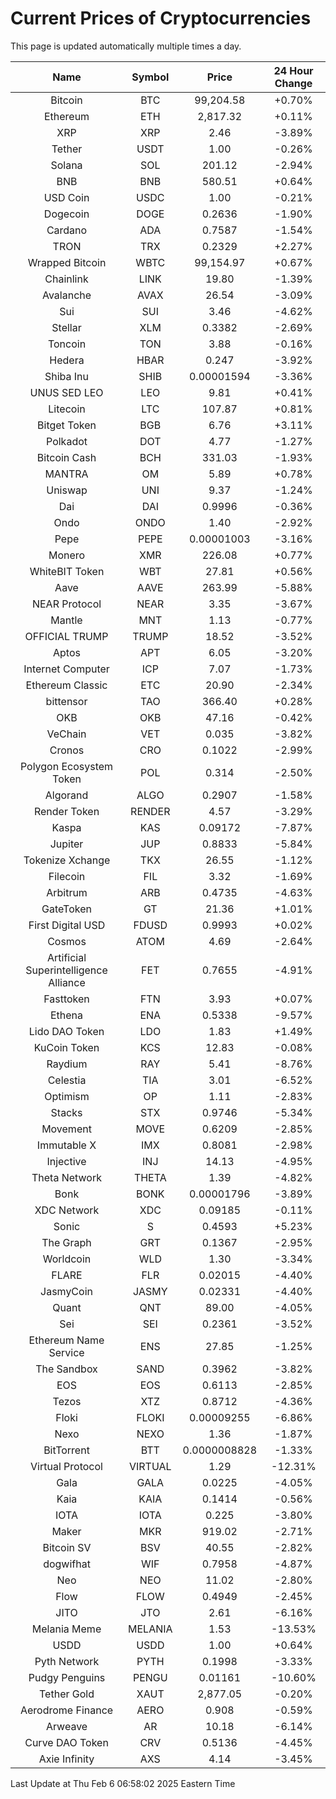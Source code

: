 # Current Prices of Cryptocurrencies
This page is updated automatically multiple times a day.

| Name | Symbol | Price | 24 Hour Change |
| :---: |:---:| :---: | :---: |
| Bitcoin | BTC | 99,204.58 | +0.70% |
| Ethereum | ETH | 2,817.32 | +0.11% |
| XRP | XRP | 2.46 | -3.89% |
| Tether | USDT | 1.00 | -0.26% |
| Solana | SOL | 201.12 | -2.94% |
| BNB | BNB | 580.51 | +0.64% |
| USD Coin | USDC | 1.00 | -0.21% |
| Dogecoin | DOGE | 0.2636 | -1.90% |
| Cardano | ADA | 0.7587 | -1.54% |
| TRON | TRX | 0.2329 | +2.27% |
| Wrapped Bitcoin | WBTC | 99,154.97 | +0.67% |
| Chainlink | LINK | 19.80 | -1.39% |
| Avalanche | AVAX | 26.54 | -3.09% |
| Sui | SUI | 3.46 | -4.62% |
| Stellar | XLM | 0.3382 | -2.69% |
| Toncoin | TON | 3.88 | -0.16% |
| Hedera | HBAR | 0.247 | -3.92% |
| Shiba Inu | SHIB | 0.00001594 | -3.36% |
| UNUS SED LEO | LEO | 9.81 | +0.41% |
| Litecoin | LTC | 107.87 | +0.81% |
| Bitget Token | BGB | 6.76 | +3.11% |
| Polkadot | DOT | 4.77 | -1.27% |
| Bitcoin Cash | BCH | 331.03 | -1.93% |
| MANTRA | OM | 5.89 | +0.78% |
| Uniswap | UNI | 9.37 | -1.24% |
| Dai | DAI | 0.9996 | -0.36% |
| Ondo | ONDO | 1.40 | -2.92% |
| Pepe | PEPE | 0.00001003 | -3.16% |
| Monero | XMR | 226.08 | +0.77% |
| WhiteBIT Token | WBT | 27.81 | +0.56% |
| Aave | AAVE | 263.99 | -5.88% |
| NEAR Protocol | NEAR | 3.35 | -3.67% |
| Mantle | MNT | 1.13 | -0.77% |
| OFFICIAL TRUMP | TRUMP | 18.52 | -3.52% |
| Aptos | APT | 6.05 | -3.20% |
| Internet Computer | ICP | 7.07 | -1.73% |
| Ethereum Classic | ETC | 20.90 | -2.34% |
| bittensor | TAO | 366.40 | +0.28% |
| OKB | OKB | 47.16 | -0.42% |
| VeChain | VET | 0.035 | -3.82% |
| Cronos | CRO | 0.1022 | -2.99% |
| Polygon Ecosystem Token | POL | 0.314 | -2.50% |
| Algorand | ALGO | 0.2907 | -1.58% |
| Render Token | RENDER | 4.57 | -3.29% |
| Kaspa | KAS | 0.09172 | -7.87% |
| Jupiter | JUP | 0.8833 | -5.84% |
| Tokenize Xchange | TKX | 26.55 | -1.12% |
| Filecoin | FIL | 3.32 | -1.69% |
| Arbitrum | ARB | 0.4735 | -4.63% |
| GateToken | GT | 21.36 | +1.01% |
| First Digital USD | FDUSD | 0.9993 | +0.02% |
| Cosmos | ATOM | 4.69 | -2.64% |
| Artificial Superintelligence Alliance | FET | 0.7655 | -4.91% |
| Fasttoken | FTN | 3.93 | +0.07% |
| Ethena | ENA | 0.5338 | -9.57% |
| Lido DAO Token | LDO | 1.83 | +1.49% |
| KuCoin Token | KCS | 12.83 | -0.08% |
| Raydium | RAY | 5.41 | -8.76% |
| Celestia | TIA | 3.01 | -6.52% |
| Optimism | OP | 1.11 | -2.83% |
| Stacks | STX | 0.9746 | -5.34% |
| Movement | MOVE | 0.6209 | -2.85% |
| Immutable X | IMX | 0.8081 | -2.98% |
| Injective | INJ | 14.13 | -4.95% |
| Theta Network | THETA | 1.39 | -4.82% |
| Bonk | BONK | 0.00001796 | -3.89% |
| XDC Network | XDC | 0.09185 | -0.11% |
| Sonic | S | 0.4593 | +5.23% |
| The Graph | GRT | 0.1367 | -2.95% |
| Worldcoin | WLD | 1.30 | -3.34% |
| FLARE | FLR | 0.02015 | -4.40% |
| JasmyCoin | JASMY | 0.02331 | -4.40% |
| Quant | QNT | 89.00 | -4.05% |
| Sei | SEI | 0.2361 | -3.52% |
| Ethereum Name Service | ENS | 27.85 | -1.25% |
| The Sandbox | SAND | 0.3962 | -3.82% |
| EOS | EOS | 0.6113 | -2.85% |
| Tezos | XTZ | 0.8712 | -4.36% |
| Floki | FLOKI | 0.00009255 | -6.86% |
| Nexo | NEXO | 1.36 | -1.87% |
| BitTorrent | BTT | 0.0000008828 | -1.33% |
| Virtual Protocol | VIRTUAL | 1.29 | -12.31% |
| Gala | GALA | 0.0225 | -4.05% |
| Kaia | KAIA | 0.1414 | -0.56% |
| IOTA | IOTA | 0.225 | -3.80% |
| Maker | MKR | 919.02 | -2.71% |
| Bitcoin SV | BSV | 40.55 | -2.82% |
| dogwifhat | WIF | 0.7958 | -4.87% |
| Neo | NEO | 11.02 | -2.80% |
| Flow | FLOW | 0.4949 | -2.45% |
| JITO | JTO | 2.61 | -6.16% |
| Melania Meme | MELANIA | 1.53 | -13.53% |
| USDD | USDD | 1.00 | +0.64% |
| Pyth Network | PYTH | 0.1998 | -3.33% |
| Pudgy Penguins | PENGU | 0.01161 | -10.60% |
| Tether Gold | XAUT | 2,877.05 | -0.20% |
| Aerodrome Finance | AERO | 0.908 | -0.59% |
| Arweave | AR | 10.18 | -6.14% |
| Curve DAO Token | CRV | 0.5136 | -4.45% |
| Axie Infinity | AXS | 4.14 | -3.45% |

Last Update at Thu Feb  6 06:58:02 2025 Eastern Time